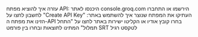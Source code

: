 עזרה
איך להוציא מפתח API:
היכנסו לאתר console.groq.com
הירשמו או התחברו לחשבון
לחצו על "Create API Key"
העתיקו את המפתח שנוצר
איך להשתמש באתר:
הזינו את מפתח ה-API
בחרו קובץ אודיו או הקליטו ישירות באתר
לחצו על "התחל תמלול"
המתינו לתוצאות ובחרו בין פורמט SRT לטקסט רגיל
